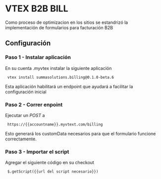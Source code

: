# VTEX B2B BILL

Como proceso de optimizacion en los sitios se estandrizó la implementación de formularios para facturación B2B

## Configuración

### Paso 1 - Instalar aplicación
En su cuenta .myvtex instalar la siguiente aplicación

```
 vtex install summasolutions.billing@0.1.0-beta.6
```

Esta aplicación habilitará un endpoint que ayudará a facilitar la configuración inicial

### Paso 2 - Correr enpoint

Ejecutar un *POST* a

```
 https://{{accountname}}.myvtext.com/billing
```

Esto generará los customData necesarios para que el formulario funcione correctamente.

### Paso 3 - Importar el script 

Agregar el siguiente código en su checkout

```
 $.getScript({{url del script necesario}})
```